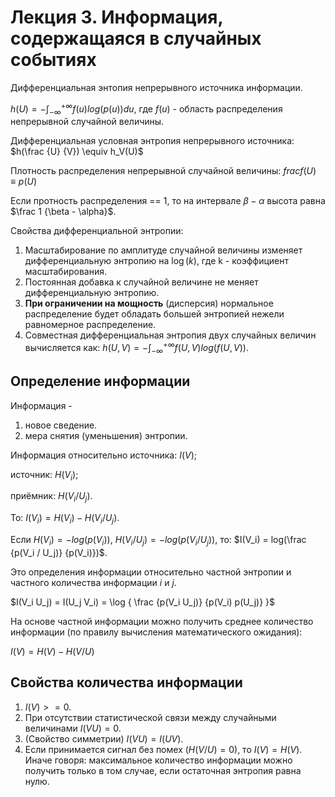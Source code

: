 # Лекция 3. Информация, содержащаяся в случайных событиях

Дифференциальная энтопия непрерывного источника информации.

$h(U) = - \int_{-\infty}^{+\infty} {f(u) log(p(u))du}$,
где $f(u)$ - область распределения непрерывной случайной величины.

Дифференциальная условная энтропия непрерывного источника:
$h(\frac {U} {V}) \equiv h_V(U)$

Плотность распределения непрерывной случайной величины:
$frac f(U) \equiv p(U)$

Если протность распределения == 1, то на интервале $\beta - \alpha$ высота равна $\frac 1 {\beta - \alpha}$.

Свойства дифференциальной энтропии:
1. Масштабирование по амплитуде случайной величины изменяет дифференциальную энтропию на $\log(k)$, где k - коэффициент масштабирования.
2. Постоянная добавка к случайной величине не меняет дифференциальную энтропию.
3. **При ограничении на мощность** (дисперсия) нормальное распределение будет обладать большей энтропией нежели равномерное распределение.
4. Совместная дифференциальная энтропия двух случайных величин вычисляется как:
$h(U, V) = - \int_{-\infty}^{+\infty} {f(U, V) log(f(U, V))}$.

## Определение информации

Информация -
1. новое сведение.
2. мера снятия (уменьшения) энтропии.

Информация относительно источника: $I(V)$;

источник: $H(V_i)$;

приёмник: $H(V_i/U_j)$.

То: $I(V_i) = H(V_i) - H(V_i/U_j)$.

Если $H(V_i) = -log(p(V_i))$, $H(V_i/U_j) = -log(p(V_i/U_j))$, то:
$I(V_i) = log(\frac {p(V_i / U_j)} {p(V_i)})$.

Это определения информации относительно частной энтропии и частного количества информации $i$ и $j$.

$I(V_i U_j) = I(U_j V_i) = \log { \frac {p(V_i U_j)} {p(V_i) p(U_j)} }$

На основе частной информации можно получить среднее количество информации (по правилу вычисления математического ожидания):

$I(V) = H(V) - H(V/U)$

## Свойства количества информации
1. $I(V) >= 0$.
2. При отсутствии статистической связи между случайными величинами $I(VU) = 0$.
3. (Свойство симметрии) $I(VU) = I(UV)$.
4. Если принимается сигнал без помех ($H(V/U) = 0$), то $I(V) = H(V)$. Иначе говоря: максимальное количество информации можно получить только в том случае, если остаточная энтропия равна нулю.

